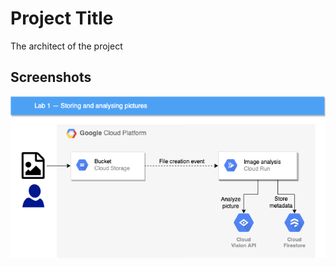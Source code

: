
# Project Title

The architect  of the project


## Screenshots

![App Screenshot](./img/GCP%20arch.png)

